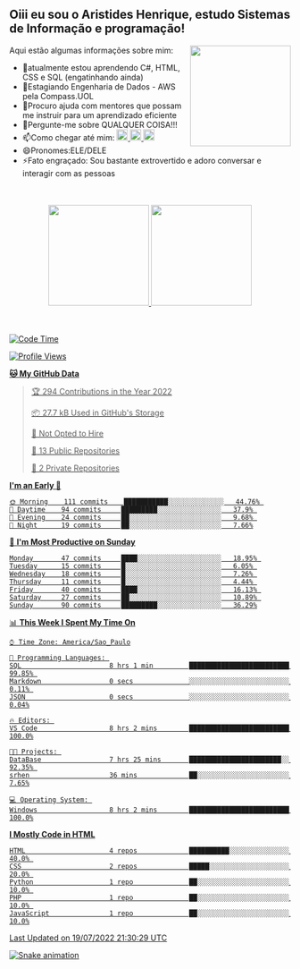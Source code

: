 ## Oiii eu sou o Aristides Henrique, estudo Sistemas de Informação e programação!

<div >
Aqui estão algumas informações sobre mim:<img align="right" height="180em" src="https://user-images.githubusercontent.com/97318481/177042589-45d62122-82a9-4a32-b3a7-87b322825b2f.png">
</div>

- 🌱atualmente estou aprendendo C#, HTML, CSS e SQL (engatinhando ainda)
- 👯Estagiando Engenharia de Dados - AWS pela Compass.UOL
- 🤔Procuro ajuda com mentores que possam me instruir para um aprendizado eficiente
- 💬Pergunte-me sobre QUALQUER COISA!!!
- 📫Como chegar até mim:
  <a href="https://www.instagram.com/aryhenry/" target="_blank">
  <img src="https://img.shields.io/badge/-Instagram-%23E4405F?style=for-the-badge&logo=instagram&logoColor=black" height="20px">
  </a>
  <a href="https://www.linkedin.com/in/aristides-henrique/" target="_blank">
  <img src="https://img.shields.io/badge/-LinkedIn-%230077B5?style=for-the-badge&logo=linkedin&logoColor=black" height="20px">
  </a> 
  <a href="mailto:arihenriqueuna@gmail.com">
  <img src="https://img.shields.io/badge/-Gmail-%23333?style=for-the-badge&logo=gmail&logoColor=white" height="20px">
  </a>
- 😄Pronomes:ELE/DELE
- ⚡Fato engraçado: Sou bastante extrovertido e adoro conversar e interagir com as pessoas
<br/>
<br/>
<div align="center">
  <a href="https://github.com/arihenrique">
  <img height="180em" src="https://github-readme-stats.vercel.app/api?username=arihenrique&show_icons=true&theme=dracula&include_all_commits=true&count_private=true"/>
  <img height="180em" src="https://github-readme-stats.vercel.app/api/top-langs/?username=arihenrique&layout=compact&langs_count=7&theme=dracula"/>
</div><br/><br/>

<!--START_SECTION:waka-->
![Code Time](http://img.shields.io/badge/Code%20Time-18%20hrs%204%20mins-blue)

![Profile Views](http://img.shields.io/badge/Profile%20Views-12-blue)

**🐱 My GitHub Data** 

> 🏆 294 Contributions in the Year 2022
 > 
> 📦 27.7 kB Used in GitHub's Storage 
 > 
> 🚫 Not Opted to Hire
 > 
> 📜 13 Public Repositories 
 > 
> 🔑 2 Private Repositories  
 > 
**I'm an Early 🐤** 

```text
🌞 Morning    111 commits    ███████████░░░░░░░░░░░░░░   44.76% 
🌆 Daytime    94 commits     █████████░░░░░░░░░░░░░░░░   37.9% 
🌃 Evening    24 commits     ██░░░░░░░░░░░░░░░░░░░░░░░   9.68% 
🌙 Night      19 commits     ██░░░░░░░░░░░░░░░░░░░░░░░   7.66%

```
📅 **I'm Most Productive on Sunday** 

```text
Monday       47 commits     ████░░░░░░░░░░░░░░░░░░░░░   18.95% 
Tuesday      15 commits     █░░░░░░░░░░░░░░░░░░░░░░░░   6.05% 
Wednesday    18 commits     █░░░░░░░░░░░░░░░░░░░░░░░░   7.26% 
Thursday     11 commits     █░░░░░░░░░░░░░░░░░░░░░░░░   4.44% 
Friday       40 commits     ████░░░░░░░░░░░░░░░░░░░░░   16.13% 
Saturday     27 commits     ██░░░░░░░░░░░░░░░░░░░░░░░   10.89% 
Sunday       90 commits     █████████░░░░░░░░░░░░░░░░   36.29%

```


📊 **This Week I Spent My Time On** 

```text
⌚︎ Time Zone: America/Sao_Paulo

💬 Programming Languages: 
SQL                      8 hrs 1 min         █████████████████████████   99.85% 
Markdown                 0 secs              ░░░░░░░░░░░░░░░░░░░░░░░░░   0.11% 
JSON                     0 secs              ░░░░░░░░░░░░░░░░░░░░░░░░░   0.04%

🔥 Editors: 
VS Code                  8 hrs 2 mins        █████████████████████████   100.0%

🐱‍💻 Projects: 
DataBase                 7 hrs 25 mins       ███████████████████████░░   92.35% 
srhen                    36 mins             ██░░░░░░░░░░░░░░░░░░░░░░░   7.65%

💻 Operating System: 
Windows                  8 hrs 2 mins        █████████████████████████   100.0%

```

**I Mostly Code in HTML** 

```text
HTML                     4 repos             ██████████░░░░░░░░░░░░░░░   40.0% 
CSS                      2 repos             █████░░░░░░░░░░░░░░░░░░░░   20.0% 
Python                   1 repo              ██░░░░░░░░░░░░░░░░░░░░░░░   10.0% 
PHP                      1 repo              ██░░░░░░░░░░░░░░░░░░░░░░░   10.0% 
JavaScript               1 repo              ██░░░░░░░░░░░░░░░░░░░░░░░   10.0%

```



 Last Updated on 19/07/2022 21:30:29 UTC
<!--END_SECTION:waka-->

![Snake animation](https://github.com/arihenrique/arihenrique/blob/output/github-contribution-grid-snake.svg)
